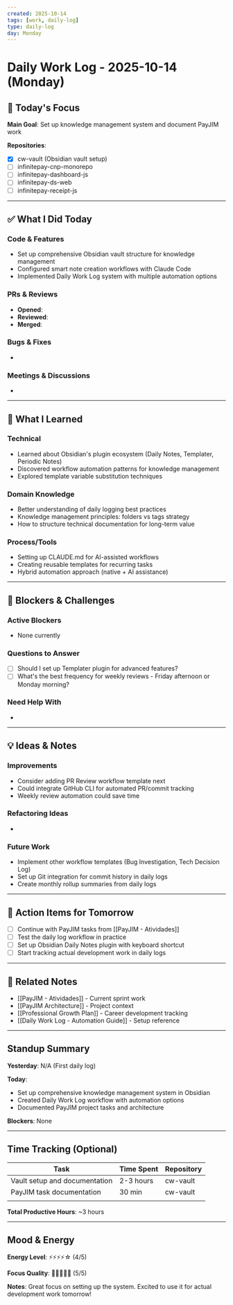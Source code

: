 ```yaml
---
created: 2025-10-14
tags: [work, daily-log]
type: daily-log
day: Monday
---
```


# Daily Work Log - 2025-10-14 (Monday)

## 🎯 Today's Focus

**Main Goal**: Set up knowledge management system and document PayJIM work

**Repositories**:
- [x] cw-vault (Obsidian vault setup)
- [ ] infinitepay-cnp-monorepo
- [ ] infinitepay-dashboard-js
- [ ] infinitepay-ds-web
- [ ] infinitepay-receipt-js

---

## ✅ What I Did Today

### Code & Features
- Set up comprehensive Obsidian vault structure for knowledge management
- Configured smart note creation workflows with Claude Code
- Implemented Daily Work Log system with multiple automation options

### PRs & Reviews
- **Opened**:
- **Reviewed**:
- **Merged**:

### Bugs & Fixes
-

### Meetings & Discussions
-

---

## 🧠 What I Learned

### Technical
- Learned about Obsidian's plugin ecosystem (Daily Notes, Templater, Periodic Notes)
- Discovered workflow automation patterns for knowledge management
- Explored template variable substitution techniques

### Domain Knowledge
- Better understanding of daily logging best practices
- Knowledge management principles: folders vs tags strategy
- How to structure technical documentation for long-term value

### Process/Tools
- Setting up CLAUDE.md for AI-assisted workflows
- Creating reusable templates for recurring tasks
- Hybrid automation approach (native + AI assistance)

---

## 🚧 Blockers & Challenges

### Active Blockers
- None currently

### Questions to Answer
- [ ] Should I set up Templater plugin for advanced features?
- [ ] What's the best frequency for weekly reviews - Friday afternoon or Monday morning?

### Need Help With
-

---

## 💡 Ideas & Notes

### Improvements
- Consider adding PR Review workflow template next
- Could integrate GitHub CLI for automated PR/commit tracking
- Weekly review automation could save time

### Refactoring Ideas
-

### Future Work
- Implement other workflow templates (Bug Investigation, Tech Decision Log)
- Set up Git integration for commit history in daily logs
- Create monthly rollup summaries from daily logs

---

## 📝 Action Items for Tomorrow

- [ ] Continue with PayJIM tasks from [[PayJIM - Atividades]]
- [ ] Test the daily log workflow in practice
- [ ] Set up Obsidian Daily Notes plugin with keyboard shortcut
- [ ] Start tracking actual development work in daily logs

---

## 🔗 Related Notes

- [[PayJIM - Atividades]] - Current sprint work
- [[PayJIM Architecture]] - Project context
- [[Professional Growth Plan]] - Career development tracking
- [[Daily Work Log - Automation Guide]] - Setup reference

---

## Standup Summary

**Yesterday**: N/A (First daily log)

**Today**:
- Set up comprehensive knowledge management system in Obsidian
- Created Daily Work Log workflow with automation options
- Documented PayJIM project tasks and architecture

**Blockers**: None

---

## Time Tracking (Optional)

| Task | Time Spent | Repository |
|------|------------|------------|
| Vault setup and documentation | 2-3 hours | cw-vault |
| PayJIM task documentation | 30 min | cw-vault |
|      |            |            |

**Total Productive Hours**: ~3 hours

---

## Mood & Energy

**Energy Level**: ⚡⚡⚡⚡☆ (4/5)

**Focus Quality**: 🎯🎯🎯🎯🎯 (5/5)

**Notes**: Great focus on setting up the system. Excited to use it for actual development work tomorrow!

